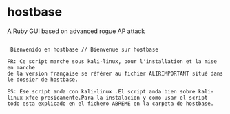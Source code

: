 # hostbase
A Ruby GUI based on advanced rogue AP attack




~~~~~~~~~~~~~~~~~~ Hostbase project By Koala @ crack-wifi.com @ wifi-libre.com @ kali-linux.fr ~~~~~~~~~~~~~~~~~~~~

 Bienvenido en hostbase // Bienvenue sur hostbase
 
FR: Ce script marche sous kali-linux, pour l'installation et la mise en marche
de la version française se référer au fichier ALIRIMPORTANT situé dans le dossier de hostbase.

ES: Ese script anda con kali-linux .El script anda bien sobre kali-linux xfce presicamente.Para la instalacion y como usar el script
todo esta explicado en el fichero ABREME en la carpeta de hostbase.

